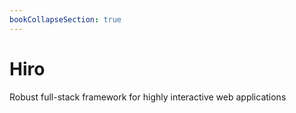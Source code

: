 ```yaml
---
bookCollapseSection: true
---
```


# Hiro

Robust full-stack framework for highly interactive web applications